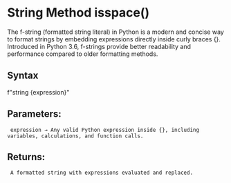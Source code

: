 # String Method isspace()

The f-string (formatted string literal) in Python is a modern and concise way to format strings by embedding expressions directly inside curly braces {}. Introduced in Python 3.6, f-strings provide better readability and performance compared to older formatting methods.

## Syntax

f"string {expression}"


## Parameters:
     expression → Any valid Python expression inside {}, including variables, calculations, and function calls.


## Returns:
     A formatted string with expressions evaluated and replaced.